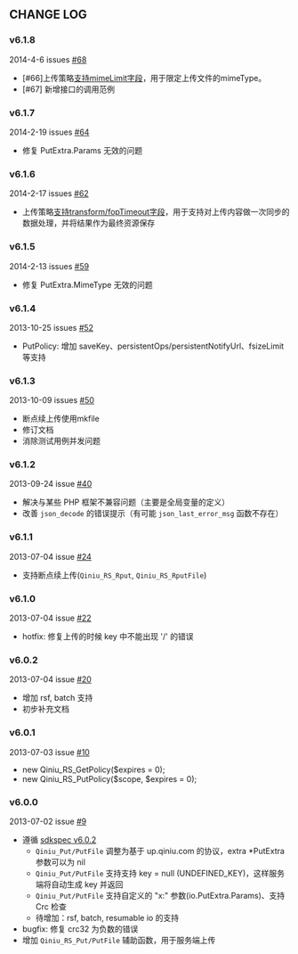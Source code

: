 ## CHANGE LOG

### v6.1.8

2014-4-6 issues [#68](https://github.com/qiniu/php-sdk/pull/68)

- [#66]上传策略[支持mimeLimit字段](http://developer.qiniu.com/docs/v6/api/reference/security/put-policy.html#put-policy-mime-limit)，用于限定上传文件的mimeType。
- [#67] 新增接口的调用范例

### v6.1.7

2014-2-19 issues [#64](https://github.com/qiniu/php-sdk/pull/64)

- 修复 PutExtra.Params 无效的问题

### v6.1.6

2014-2-17 issues [#62](https://github.com/qiniu/php-sdk/pull/62)

- 上传策略[支持transform/fopTimeout字段](http://developer.qiniu.com/docs/v6/api/reference/security/put-policy.html#put-policy-transform)，用于支持对上传内容做一次同步的数据处理，并将结果作为最终资源保存


### v6.1.5

2014-2-13 issues [#59](https://github.com/qiniu/php-sdk/pull/59)

- 修复 PutExtra.MimeType 无效的问题


### v6.1.4

2013-10-25 issues [#52](https://github.com/qiniu/php-sdk/pull/52)

- PutPolicy: 增加 saveKey、persistentOps/persistentNotifyUrl、fsizeLimit 等支持


### v6.1.3

2013-10-09 issues [#50](https://github.com/qiniu/php-sdk/pull/50)

- 断点续上传使用mkfile
- 修订文档
- 消除测试用例并发问题


### v6.1.2

2013-09-24 issue [#40](https://github.com/qiniu/php-sdk/pull/40)

- 解决与某些 PHP 框架不兼容问题（主要是全局变量的定义）
- 改善 `json_decode` 的错误提示（有可能 `json_last_error_msg` 函数不存在）


### v6.1.1

2013-07-04 issue [#24](https://github.com/qiniu/php-sdk/pull/24)

- 支持断点续上传(`Qiniu_RS_Rput`, `Qiniu_RS_RputFile`)


### v6.1.0

2013-07-04 issue [#22](https://github.com/qiniu/php-sdk/pull/22)

- hotfix: 修复上传的时候 key 中不能出现 '/' 的错误


### v6.0.2

2013-07-04 issue [#20](https://github.com/qiniu/php-sdk/pull/20)

- 增加 rsf, batch 支持
- 初步补充文档


### v6.0.1

2013-07-03 issue [#10](https://github.com/qiniu/php-sdk/pull/10)

- new Qiniu_RS_GetPolicy($expires = 0);
- new Qiniu_RS_PutPolicy($scope, $expires = 0);


### v6.0.0

2013-07-02 issue [#9](https://github.com/qiniu/php-sdk/pull/9)

- 遵循 [sdkspec v6.0.2](https://github.com/qiniu/sdkspec/tree/v6.0.2)
  - `Qiniu_Put/PutFile` 调整为基于 up.qiniu.com 的协议，extra *PutExtra 参数可以为 nil
  - `Qiniu_Put/PutFile` 支持支持 key = null (UNDEFINED_KEY)，这样服务端将自动生成 key 并返回
  - `Qiniu_Put/PutFile` 支持自定义的 "x:" 参数(io.PutExtra.Params)、支持 Crc 检查
  - 待增加：rsf, batch, resumable io 的支持
- bugfix: 修复 crc32 为负数的错误
- 增加 `Qiniu_RS_Put/PutFile` 辅助函数，用于服务端上传

